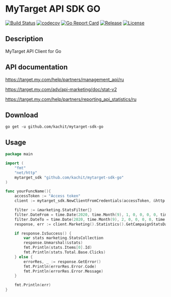 # MyTarget API SDK GO
[![Build Status](https://travis-ci.org/Kachit/mytarget-sdk-go.svg?branch=master)](https://travis-ci.org/Kachit/mytarget-sdk-go)
[![codecov](https://codecov.io/gh/Kachit/mytarget-sdk-go/branch/master/graph/badge.svg)](https://codecov.io/gh/Kachit/mytarget-sdk-go)
[![Go Report Card](https://goreportcard.com/badge/github.com/kachit/mytarget-sdk-go)](https://goreportcard.com/report/github.com/kachit/mytarget-sdk-go)
[![Release](https://img.shields.io/github/v/release/Kachit/mytarget-sdk-go.svg)](https://github.com/Kachit/mytarget-sdk-go/releases)
[![License](https://img.shields.io/github/license/mashape/apistatus.svg)](https://github.com/kachit/mytarget-sdk-go/blob/master/LICENSE)

## Description
MyTarget API Client for Go

## API documentation
https://target.my.com/help/partners/management_api/ru

https://target.my.com/adv/api-marketing/doc/stat-v2

https://target.my.com/help/partners/reporting_api_statistics/ru

## Download
```shell
go get -u github.com/kachit/mytarget-sdk-go
```

## Usage
```go
package main

import (
    "fmt"
    "net/http"
    mytarget_sdk "github.com/kachit/mytarget-sdk-go"
)

func yourFuncName(){ 
    accessToken := "Access token"
    client := mytarget_sdk.NewClientFromCredentials(accessToken, &http.Client{})

    filter := &marketing.StatsFilter{}
    filter.DateFrom = time.Date(2020, time.Month(9), 1, 0, 0, 0, 0, time.UTC)
    filter.DateTo = time.Date(2020, time.Month(9), 2, 0, 0, 0, 0, time.UTC)
    response, err := client.Marketing().Statistics().GetCampaignStatsDaily(filter)

    if response.IsSuccess() {
        var stats marketing.StatsCollection
        response.Unmarshal(&stats)
        fmt.Println(stats.Items[0].Id)
        fmt.Println(stats.Total.Base.Clicks)
    } else {
        errorRes, _ := response.GetError()
        fmt.Println(errorRes.Error.Code)
        fmt.Println(errorRes.Error.Message)
    }

    fmt.Println(err)
}

```
